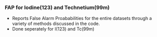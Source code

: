 ### FAP for Iodine(123) and Technetium(99m)
* Reports False Alarm Proababilities for the entire datasets through a variety of methods discussed in the code.
* Done seperately for I(123) and Tc(99m)
